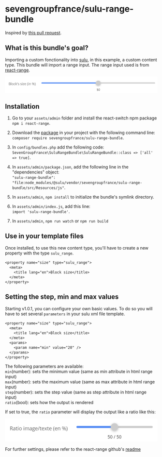 # sevengroupfrance/sulu-range-bundle

Inspired by [this pull request](https://github.com/sulu/sulu-demo/pull/66).

## What is this bundle's goal?
Importing a custom fonctionality into [sulu](https://github.com/sulu/sulu), in this example, a custom content type.
This bundle will import a range input. The range input used is from [react-range](https://www.npmjs.com/package/react-range).

![How the range input looks in sulu's admin](assets/img/range-2.png)

## Installation
1. Go to your `assets/admin` folder and install the react-switch npm package `npm i react-range`.
2. Download the [package](https://packagist.org/packages/sevengroupfrance/sulu-range-bundle) in your project with the following command line:\
`composer require sevengroupfrance/sulu-range-bundle`.
3. In `config/bundles.php` add the following code:\
`SevenGroupFrance\SuluRangeBundle\SuluRangeBundle::class => ['all' => true]`.

4. In `assets/admin/package.json`, add the following line in the "dependencies" object:\
`"sulu-range-bundle": "file:node_modules/@sulu/vendor/sevengroupfrance/sulu-range-bundle/src/Resources/js"`.

5. In `assets/admin`, `npm install` to initialize the bundle's symlink directory.
6. In `assets/admin/index.js`, add this line:\
`import 'sulu-range-bundle'`.

7. In `assets/admin`, `npm run watch` or `npm run build`


## Use in your template files
Once installed, to use this new content type, you'll have to create a new property with the type `sulu_range`.
```
<property name="size" type="sulu_range">
  <meta>
    <title lang="en">Block size</title>
  </meta>
</property>
```

## Setting the step, min and max values
Starting v1.0.1, you can configure your own basic values.
To do so you will have to set several `parameters` in your sulu xml file template.
```
<property name="size" type="sulu_range">
  <meta>
    <title lang="en">Block size</title>
  </meta>
  <params>
    <param name="min" value="20" />
  </params>
</property>
```
The following parameters are available:\
`min`(number): sets the minimum value (same as min attribute in html range input)\
`max`(number): sets the maximum value (same as max attribute in html range input)\
`step`(number): sets the step value (same as step attribute in html range input)\
`ratio`(bool): sets how the output is rendered

If set to true, the `ratio` parameter will display the output like a ratio like this:

![The radio rendered output](assets/img/range-1.png)

For further settings, please refer to the react-range github's [readme](https://github.com/tajo/react-range)
